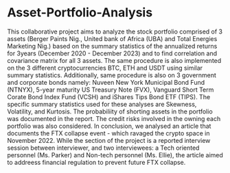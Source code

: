 # Asset-Portfolio-Analysis
This collaborative project aims to analyze the stock portfolio comprised of 3 assets (Berger Paints Nig., United bank of Africa (UBA) and Total Energies Marketing Nig.) based on the summary statistics of the annualized returns for 3years (December 2020 - December 2023) and to find correlation and covariance matrix for all 3 assets. 
The same procedure is also implemented on the 3 different cryptocurrencies BTC, ETH and USDT using similar summary statistics.
Additionally, same procedure is also on 3 government and corporate bonds namely: Nuveen New York Municipal Bond Fund (NTNYX), 5-year maturity US Treasury Note (FVX), Vanguard Short Term Corate Bond Index Fund (VCSH) and iShares Tips Bond ETF (TIPS).
The specific summary statistics used for these analyses are Skewness, Volatility, and Kurtosis.
The probabiliity of shorting assets in the portfolio was documented in the report. The credit risks involved in the owning each portfolio was also considered.
In conclusion, we analysed an article that documents the FTX collapse event - which ravaged the crypto space in November 2022. While the section of the project is a reported interview session between interviewer, and two interviewees: a Tech oriented personnel (Ms. Parker) and Non-tech personnel (Ms. Ellie), the article aimed to addreess financial regulation to prevent future FTX collapse. 
